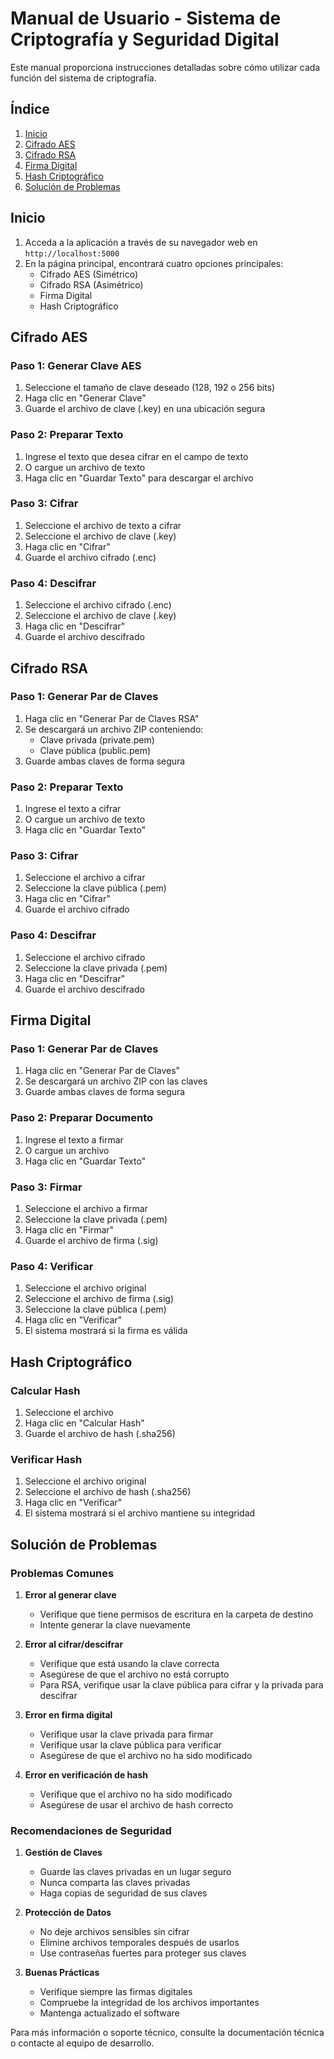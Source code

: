 # Manual de Usuario - Sistema de Criptografía y Seguridad Digital

Este manual proporciona instrucciones detalladas sobre cómo utilizar cada función del sistema de criptografía.

## Índice

1. [Inicio](#inicio)
2. [Cifrado AES](#cifrado-aes)
3. [Cifrado RSA](#cifrado-rsa)
4. [Firma Digital](#firma-digital)
5. [Hash Criptográfico](#hash-criptográfico)
6. [Solución de Problemas](#solución-de-problemas)

## Inicio

1. Acceda a la aplicación a través de su navegador web en `http://localhost:5000`
2. En la página principal, encontrará cuatro opciones principales:
   - Cifrado AES (Simétrico)
   - Cifrado RSA (Asimétrico)
   - Firma Digital
   - Hash Criptográfico

## Cifrado AES

### Paso 1: Generar Clave AES
1. Seleccione el tamaño de clave deseado (128, 192 o 256 bits)
2. Haga clic en "Generar Clave"
3. Guarde el archivo de clave (.key) en una ubicación segura

### Paso 2: Preparar Texto
1. Ingrese el texto que desea cifrar en el campo de texto
2. O cargue un archivo de texto
3. Haga clic en "Guardar Texto" para descargar el archivo

### Paso 3: Cifrar
1. Seleccione el archivo de texto a cifrar
2. Seleccione el archivo de clave (.key)
3. Haga clic en "Cifrar"
4. Guarde el archivo cifrado (.enc)

### Paso 4: Descifrar
1. Seleccione el archivo cifrado (.enc)
2. Seleccione el archivo de clave (.key)
3. Haga clic en "Descifrar"
4. Guarde el archivo descifrado

## Cifrado RSA

### Paso 1: Generar Par de Claves
1. Haga clic en "Generar Par de Claves RSA"
2. Se descargará un archivo ZIP conteniendo:
   - Clave privada (private.pem)
   - Clave pública (public.pem)
3. Guarde ambas claves de forma segura

### Paso 2: Preparar Texto
1. Ingrese el texto a cifrar
2. O cargue un archivo de texto
3. Haga clic en "Guardar Texto"

### Paso 3: Cifrar
1. Seleccione el archivo a cifrar
2. Seleccione la clave pública (.pem)
3. Haga clic en "Cifrar"
4. Guarde el archivo cifrado

### Paso 4: Descifrar
1. Seleccione el archivo cifrado
2. Seleccione la clave privada (.pem)
3. Haga clic en "Descifrar"
4. Guarde el archivo descifrado

## Firma Digital

### Paso 1: Generar Par de Claves
1. Haga clic en "Generar Par de Claves"
2. Se descargará un archivo ZIP con las claves
3. Guarde ambas claves de forma segura

### Paso 2: Preparar Documento
1. Ingrese el texto a firmar
2. O cargue un archivo
3. Haga clic en "Guardar Texto"

### Paso 3: Firmar
1. Seleccione el archivo a firmar
2. Seleccione la clave privada (.pem)
3. Haga clic en "Firmar"
4. Guarde el archivo de firma (.sig)

### Paso 4: Verificar
1. Seleccione el archivo original
2. Seleccione el archivo de firma (.sig)
3. Seleccione la clave pública (.pem)
4. Haga clic en "Verificar"
5. El sistema mostrará si la firma es válida

## Hash Criptográfico

### Calcular Hash
1. Seleccione el archivo
2. Haga clic en "Calcular Hash"
3. Guarde el archivo de hash (.sha256)

### Verificar Hash
1. Seleccione el archivo original
2. Seleccione el archivo de hash (.sha256)
3. Haga clic en "Verificar"
4. El sistema mostrará si el archivo mantiene su integridad

## Solución de Problemas

### Problemas Comunes

1. **Error al generar clave**
   - Verifique que tiene permisos de escritura en la carpeta de destino
   - Intente generar la clave nuevamente

2. **Error al cifrar/descifrar**
   - Verifique que está usando la clave correcta
   - Asegúrese de que el archivo no está corrupto
   - Para RSA, verifique usar la clave pública para cifrar y la privada para descifrar

3. **Error en firma digital**
   - Verifique usar la clave privada para firmar
   - Verifique usar la clave pública para verificar
   - Asegúrese de que el archivo no ha sido modificado

4. **Error en verificación de hash**
   - Verifique que el archivo no ha sido modificado
   - Asegúrese de usar el archivo de hash correcto

### Recomendaciones de Seguridad

1. **Gestión de Claves**
   - Guarde las claves privadas en un lugar seguro
   - Nunca comparta las claves privadas
   - Haga copias de seguridad de sus claves

2. **Protección de Datos**
   - No deje archivos sensibles sin cifrar
   - Elimine archivos temporales después de usarlos
   - Use contraseñas fuertes para proteger sus claves

3. **Buenas Prácticas**
   - Verifique siempre las firmas digitales
   - Compruebe la integridad de los archivos importantes
   - Mantenga actualizado el software

Para más información o soporte técnico, consulte la documentación técnica o contacte al equipo de desarrollo.
